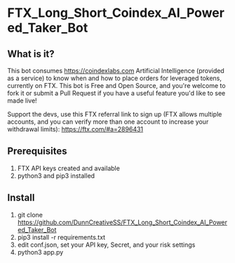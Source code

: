 # FTX_Long_Short_Coindex_AI_Powered_Taker_Bot

## What is it?

This bot consumes https://coindexlabs.com Artificial Intelligence (provided as a service) to know when and how to place orders for leveraged tokens, currently on FTX. This bot is Free and Open Source, and you're welcome to fork it or submit a Pull Request if you have a useful feature you'd like to see made live!

Support the devs, use this FTX referral link to sign up (FTX allows multiple accounts, and you can verify more than one account to increase your withdrawal limits): https://ftx.com/#a=2896431

## Prerequisites

1. FTX API keys created and available
2. python3 and pip3 installed

## Install

1. git clone https://github.com/DunnCreativeSS/FTX_Long_Short_Coindex_AI_Powered_Taker_Bot
2. pip3 install -r requirements.txt
3. edit conf.json, set your API key, Secret, and your risk settings
4. python3 app.py
